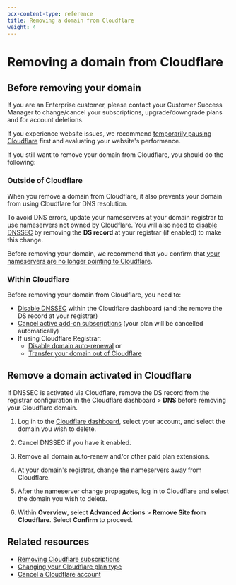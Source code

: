 ```yaml
---
pcx-content-type: reference
title: Removing a domain from Cloudflare
weight: 4
---
```


# Removing a domain from Cloudflare

## Before removing your domain

If you are an Enterprise customer, please contact your Customer Success Manager to change/cancel your subscriptions, upgrade/downgrade plans and for account deletions.

If you experience website issues, we recommend [temporarily pausing Cloudflare](/fundamentals/get-started/basic-tasks/manage-domains/pause-cloudflare) first and evaluating your website's performance.

If you still want to remove your domain from Cloudflare, you should do the following:

### Outside of Cloudflare

When you remove a domain from Cloudflare, it also prevents your domain from using Cloudflare for DNS resolution.

To avoid DNS errors, update your nameservers at your domain registrar to use nameservers not owned by Cloudflare. You will also need to [disable DNSSEC](/dns/additional-options/dnssec/) by removing the **DS record** at your registrar (if enabled) to make this change.

Before removing your domain, we recommend that you confirm that [your nameservers are no longer pointing to Cloudflare](https://support.cloudflare.com/hc/articles/4426809598605).

### Within Cloudflare

Before removing your domain from Cloudflare, you need to:

* [Disable DNSSEC](/dns/additional-options/dnssec/) within the Cloudflare dashboard (and the remove the DS record at your registrar)
* [Cancel active add-on subscriptions](/fundamentals/account-and-billing/account-maintenance/cancel-subscription/) (your plan will be cancelled automatically)
* If using Cloudflare Registrar:
  * [Disable domain auto-renewal](/registrar/account-options/renew-domains/) or
  * [Transfer your domain out of Cloudflare](/registrar/account-options/transfer-out-from-cloudflare/)

## Remove a domain activated in Cloudflare

If DNSSEC is activated via Cloudflare, remove the DS record from the registrar configuration in the Cloudflare dashboard > **DNS** before removing your Cloudflare domain.

1. Log in to the [Cloudflare dashboard](https://dash.cloudflare.com/), select your account, and select the domain you wish to delete.

2. Cancel DNSSEC if you have it enabled.

3. Remove all domain auto-renew and/or other paid plan extensions.

4. At your domain's registrar, change the nameservers away from Cloudflare.

5. After the nameserver change propagates, log in to Cloudflare and select the domain you wish to delete.

6. Within **Overview**, select **Advanced Actions** > **Remove Site from Cloudflare**. Select **Confirm** to proceed.

## Related resources

* [Removing Cloudflare subscriptions](/fundamentals/account-and-billing/account-maintenance/cancel-subscription/)
* [Changing your Cloudflare plan type](https://support.cloudflare.com/hc/en-us/articles/360033922371)
* [Cancel a Cloudflare account](/fundamentals/account-and-billing/account-maintenance/delete-account/)
